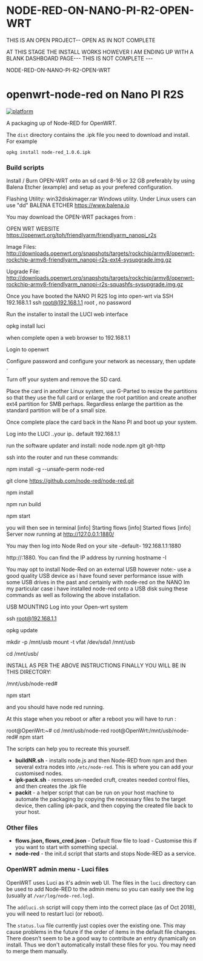 # NODE-RED-ON-NANO-PI-R2-OPEN-WRT


THIS IS AN OPEN PROJECT-- OPEN AS IN NOT COMPLETE

AT THIS STAGE THE INSTALL WORKS HOWEVER I AM ENDING UP WITH A BLANK DASHBOARD PAGE--- THIS IS NOT COMPLETE ---


NODE-RED-ON-NANO-PI-R2-OPEN-WRT


# openwrt-node-red on Nano PI R2S

[![platform](https://img.shields.io/badge/platform-Node--RED-red)](https://nodered.org)

A packaging up of Node-RED for OpenWRT.

The `dist` directory contains the .ipk file you need to download and install. For example

    opkg install node-red_1.0.6.ipk


### Build scripts

Install / Burn OPEN-WRT onto an sd card  8-16 or 32 GB preferably by using Balena Etcher (example) and setup as your prefered configuration.

Flashing Utility: win32diskimager.rar Windows utility. Under Linux users can use "dd" BALENA ETCHER https://www.balena.io 

You may download the OPEN-WRT packages from :

OPEN WRT WEBSITE https://openwrt.org/toh/friendlyarm/friendlyarm_nanopi_r2s

Image Files: http://downloads.openwrt.org/snapshots/targets/rockchip/armv8/openwrt-rockchip-armv8-friendlyarm_nanopi-r2s-ext4-sysupgrade.img.gz

Upgrade File: http://downloads.openwrt.org/snapshots/targets/rockchip/armv8/openwrt-rockchip-armv8-friendlyarm_nanopi-r2s-squashfs-sysupgrade.img.gz

Once you have booted the NANO PI R2S log into open-wrt via SSH 
192.168.1.1 
ssh root@192.168.1.1
root , no password

Run the installer to install the LUCI web interface

opkg install luci

when complete open a web browser to 192.168.1.1

Login to openwrt

Configure password and configure your network as necessary, then update .

Turn off your system and remove the SD card.

Place the card in another Linux system, use G-Parted to resize the partitions so that they use the full card or enlarge the root partition and create another ext4 partition for SMB perhaps.
Regardless enlarge the partition as the standard partition will be of a small size. 

Once complete place the card back in the Nano PI and boot up your system.

Log into the LUCI ..your ip.. default 192.168.1.1

run the software updater and install:
node
node.npm
git
git-http

ssh into the router and run these commands:

npm install -g --unsafe-perm node-red

git clone https://github.com/node-red/node-red.git

npm install

npm run build

npm start


you will then see in terminal 
[info] Starting flows
[info] Started flows
[info] Server now running at http://127.0.0.1:1880/

You may then log into Node Red on your site -default- 192.168.1.1:1880

http://<hostname>:1880. You can find the IP address by running hostname -I 



You may opt to install Node-Red on an external USB however note:- use a good quality USB device as i have found sever performance issue with some USB drives in the past and certainly with node-red on the NANO
Im my particular case i have installed node-red onto a USB disk suing these commands as well as following the above installation.


USB MOUNTING
Log into your Open-wrt system

 ssh root@192.168.1.1

opkg update

mkdir -p /mnt/usb
mount -t vfat /dev/sda1 /mnt/usb

cd /mnt/usb/

INSTALL AS PER THE ABOVE INSTRUCTIONS 
FINALLY YOU WILL BE IN THIS DIRECTORY:
 
\/mnt/usb/node-red#

npm start 

and you should have node red running.

At this stage when you reboot or after a reboot you will have to run :

root@OpenWrt:~# cd /mnt/usb/node-red
root@OpenWrt:/mnt/usb/node-red# npm start



The scripts can help you to recreate this yourself.

 - **buildNR.sh** - installs node.js and then Node-RED from npm and then several extra nodes into `/etc/node-red`. This is where you can add your customised nodes.
 - **ipk-pack.sh** - removes un-needed cruft, creates needed control files, and then creates the .ipk file
 - **packit** - a helper script that can be run on your host machine to automate the packaging by copying the necessary files to the target device, then calling ipk-pack, and then copying the created file back to your host.

### Other files

 - **flows.json, flows_cred.json** - Default flow file to load - Customise this if you want to start with something special.
 - **node-red** - the init.d script that starts and stops Node-RED as a service.

### OpenWRT admin menu - Luci files

OpenWRT uses Luci as it's admin web UI. The files in the `luci` directory can be used to add Node-RED to the admin menu so you can easily see the log (usually at `/var/log/node-red.log`).

The `addluci.sh` script will copy them into the correct place (as of Oct 2018), you will need to restart luci (or reboot).

The `status.lua` file currently just copies over the existing one. This may cause problems in the future if the order of items in the default file changes. There doesn't seem to be a good way to contribute an entry dynamically on install. Thus we don't automatically install these files for you. You may need to merge them manually.
